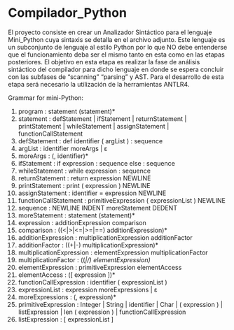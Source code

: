 # Compilador_Python
El proyecto consiste en crear un Analizador Sintáctico para el lenguaje Mini_Python cuya sintaxis se detalla en el archivo adjunto. Este lenguaje es un subconjunto de lenguaje al estilo Python por lo que NO debe entenderse que el funcionamiento deba ser el mismo tanto en esta como en las etapas posteriores. El objetivo en esta etapa es realizar la fase de análisis sintáctico del compilador para dicho lenguaje en donde se espera concluir con las subfases de “scanning” “parsing” y AST. Para el desarrollo de esta etapa será necesario la utilización de la herramientas ANTLR4.

Grammar for mini-Python:
1.	program  		: statement (statement)*
2.	statement  	: defStatement | ifStatement | returnStatement | printStatement | whileStatement | assignStatement | functionCallStatement                     
3.	defStatement	: def identifier ( argList ) : sequence     
4.	argList          	: identifier moreArgs  | ε   
5.	moreArgs               : (, identifier)*                                
6.	ifStatement            : if expression : sequence else : sequence 
7.	whileStatement      	: while expression : sequence                   
8.	returnStatement     	: return expression NEWLINE                           
9.	printStatement       	: print ( expression ) NEWLINE                    
10.	assignStatement     : identifier = expression NEWLINE                   
11.	functionCallStatement    : primitiveExpression ( expressionList ) NEWLINE          
12.	sequence             	: NEWLINE INDENT moreStatement DEDENT            
13.	moreStatement     	: statement (statement)*                              
14.	expression             	: additionExpression comparison                        
15.	comparison            	: ((<|>|<=|>=|==) additionExpression)* 
16.	additionExpression	: multiplicationExpression additionFactor                
17.	additionFactor       	: ((+|-) multiplicationExpression)*                
18.	multiplicationExpression : elementExpression multiplicationFactor                 
19.	multiplicationFactor	: ((*|/) elementExpression)*                        
20.	elementExpression 	: primitiveExpression elementAccess                        
21.	elementAccess       	: ([ expression ])*                       
22.	functionCallExpression   : identifier ( expressionList )                       
23.	expressionList       	: expression moreExpressions | ε
24.	moreExpressions    	: (, expression)*                                
25.	primitiveExpression	: Integer | String | identifier | Char | ( expression ) | listExpression | len ( expression ) | functionCallExpression                              
26.	listExpression        	: [ expressionList ]

